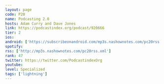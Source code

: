 ```yaml
---
layout: page
code: P20
name: Podcasting 2.0
hosts: Adam Curry and Dave Jones
link: https://podcastindex.org/podcast/920666
tier: 2
ios: 
android: ['https://subscribeonandroid.com/mp3s.nashownotes.com/pc20rss.xml']
spotify: 
rss: ['http://mp3s.nashownotes.com/pc20rss.xml']
rank: 47
twitter: https://twitter.com/PodcastindexOrg
youtube: 
level: Specialized
tags: ['lightning']
---
```

